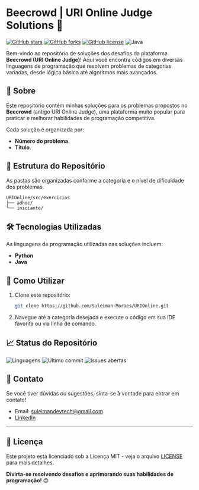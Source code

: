 # Beecrowd | URI Online Judge Solutions 🚀

[![GitHub stars](https://img.shields.io/github/stars/Suleiman-Moraes/URIOnline?style=social)](https://github.com/Suleiman-Moraes/URIOnline/stargazers)
[![GitHub forks](https://img.shields.io/github/forks/Suleiman-Moraes/URIOnline?style=social)](https://github.com/Suleiman-Moraes/URIOnline/network/members)
[![GitHub license](https://img.shields.io/github/license/Suleiman-Moraes/URIOnline)](https://github.com/Suleiman-Moraes/URIOnline/blob/master/LICENSE.md)
![Java](https://img.shields.io/badge/Java-8-orange)

Bem-vindo ao repositório de soluções dos desafios da plataforma **Beecrowd (URI Online Judge)**! Aqui você encontra códigos em diversas linguagens de programação que resolvem problemas de categorias variadas, desde lógica básica até algoritmos mais avançados.

## 📖 Sobre
Este repositório contém minhas soluções para os problemas propostos no **Beecrowd** (antigo URI Online Judge), uma plataforma muito popular para praticar e melhorar habilidades de programação competitiva.

Cada solução é organizada por:
- **Número do problema**.
- **Título**.

## 📂 Estrutura do Repositório
As pastas são organizadas conforme a categoria e o nível de dificuldade dos problemas.

```
URIOnline/src/exercicios
├── adhoc/
└── iniciante/
```

## 🛠 Tecnologias Utilizadas
As linguagens de programação utilizadas nas soluções incluem:
- **Python**
- **Java**

## 🚀 Como Utilizar
1. Clone este repositório:
    ```bash
    git clone https://github.com/Suleiman-Moraes/URIOnline.git
    ```
2. Navegue até a categoria desejada e execute o código em sua IDE favorita ou via linha de comando.

## 📈 Status do Repositório
![Linguagens](https://img.shields.io/github/languages/top/Suleiman-Moraes/URIOnline)
![Último commit](https://img.shields.io/github/last-commit/Suleiman-Moraes/URIOnline)
![Issues abertas](https://img.shields.io/github/issues/Suleiman-Moraes/URIOnline)

## 📧 Contato
Se você tiver dúvidas ou sugestões, sinta-se à vontade para entrar em contato!

- Email: [suleimandevtech@gmail.com](mailto:suleimandevtech@gmail.com)
- [LinkedIn](https://www.linkedin.com/in/suleiman-moraes)

---

## 📝 Licença

Este projeto está licenciado sob a Licença MIT - veja o arquivo [LICENSE](https://github.com/Suleiman-Moraes/URIOnline/blob/master/LICENSE.md) para mais detalhes.

**Divirta-se resolvendo desafios e aprimorando suas habilidades de programação!** 😊
